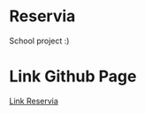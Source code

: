 # Reservia #

School project :)

<h1>Link Github Page</h1>
<a href="https://zenatisarah.github.io/Reservia/">Link Reservia</a>
